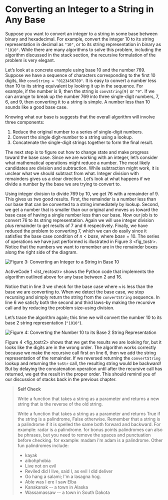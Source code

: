 Converting an Integer to a String in Any Base
=============================================

Suppose you want to convert an integer to a string in some base between
binary and hexadecimal. For example, convert the integer 10 to its
string representation in decimal as `"10"`, or to its string
representation in binary as `"1010"`. While there are many algorithms to
solve this problem, including the algorithm discussed in the stack
section, the recursive formulation of the problem is very elegant.

Let’s look at a concrete example using base 10 and the number 769.
Suppose we have a sequence of characters corresponding to the first 10
digits, like `convString = "0123456789"`. It is easy to convert a number
less than 10 to its string equivalent by looking it up in the sequence.
For example, if the number is 9, then the string is `convString[9]` or
`"9"`. If we can arrange to break up the number 769 into three
single-digit numbers, 7, 6, and 9, then converting it to a string is
simple. A number less than 10 sounds like a good base case.

Knowing what our base is suggests that the overall algorithm will
involve three components:

1.  Reduce the original number to a series of single-digit numbers.
2.  Convert the single digit-number to a string using a lookup.
3.  Concatenate the single-digit strings together to form the
    final result.

The next step is to figure out how to change state and make progress
toward the base case. Since we are working with an integer, let’s
consider what mathematical operations might reduce a number. The most
likely candidates are division and subtraction. While subtraction might
work, it is unclear what we should subtract from what. Integer division
with remainders gives us a clear direction. Let’s look at what happens
if we divide a number by the base we are trying to convert to.

Using integer division to divide 769 by 10, we get 76 with a remainder
of 9. This gives us two good results. First, the remainder is a number
less than our base that can be converted to a string immediately by
lookup. Second, we get a number that is smaller than our original and
moves us toward the base case of having a single number less than our
base. Now our job is to convert 76 to its string representation. Again
we will use integer division plus remainder to get results of 7 and 6
respectively. Finally, we have reduced the problem to converting 7,
which we can do easily since it satisfies the base case condition of
$n < base$, where $base = 10$. The series of operations we have just
performed is illustrated in Figure 3 &lt;fig\_tostr&gt;. Notice that the
numbers we want to remember are in the remainder boxes along the right
side of the diagram.

![Figure 3: Converting an Integer to a String in Base
10](Figures/toStr.png)

ActiveCode 1 &lt;lst\_rectostr&gt; shows the Python code that implements
the algorithm outlined above for any base between 2 and 16.

Notice that in line 3 we check for the base case where `n` is less than
the base we are converting to. When we detect the base case, we stop
recursing and simply return the string from the `convertString`
sequence. In line 6 we satisfy both the second and third laws–by making
the recursive call and by reducing the problem size–using division.

Let’s trace the algorithm again; this time we will convert the number 10
to its base 2 string representation (`"1010"`).

![Figure 4: Converting the Number 10 to its Base 2 String
Representation](Figures/toStrBase2.png)

Figure 4 &lt;fig\_tostr2&gt; shows that we get the results we are
looking for, but it looks like the digits are in the wrong order. The
algorithm works correctly because we make the recursive call first on
line 6, then we add the string representation of the remainder. If we
reversed returning the `convertString` lookup and returning the `toStr`
call, the resulting string would be backward! But by delaying the
concatenation operation until after the recursive call has returned, we
get the result in the proper order. This should remind you of our
discussion of stacks back in the previous chapter.

> **Self Check**
>
> Write a function that takes a string as a parameter and returns a new
> string that is the reverse of the old string.
>
> Write a function that takes a string as a parameter and returns True
> if the string is a palindrome, False otherwise. Remember that a string
> is a palindrome if it is spelled the same both forward and backward.
> For example: radar is a palindrome. for bonus points palindromes can
> also be phrases, but you need to remove the spaces and punctuation
> before checking. for example: madam i'm adam is a palindrome. Other
> fun palindromes include:
>
> -   kayak
> -   aibohphobia
> -   Live not on evil
> -   Reviled did I live, said I, as evil I did deliver
> -   Go hang a salami; I'm a lasagna hog.
> -   Able was I ere I saw Elba
> -   Kanakanak -- a town in Alaska
> -   Wassamassaw -- a town in South Dakota

